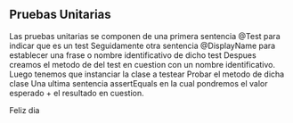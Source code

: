 ## Pruebas Unitarias

Las pruebas unitarias se componen de una primera sentencia @Test para indicar que es un test
Seguidamente otra sentencia @DisplayName para establecer una frase o nombre identificativo de dicho test
Despues creamos el metodo de del test en cuestion con un nombre identificativo.
Luego tenemos que instanciar la clase a testear
Probar el metodo de dicha clase
Una ultima sentencia assertEquals en la cual pondremos el valor esperado + el resultado en cuestion.

Feliz dia







